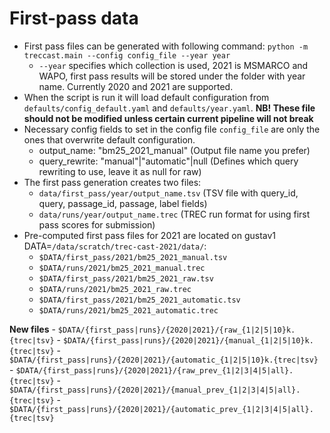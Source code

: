 # First-pass data

- First pass files can be generated with following command: `python -m treccast.main --config config_file --year year`
    - `--year` specifies which collection is used, 2021 is MSMARCO and WAPO, first pass results will be stored under the folder with year name. Currently 2020 and 2021 are supported.
- When the script is run it will load default configuration from `defaults/config_default.yaml` and `defaults/year.yaml`. **NB! These file should not be modified unless certain current pipeline will not break**
- Necessary config fields to set in the config file `config_file` are only the ones that overwrite default configuration.
    - output_name: "bm25_2021_manual" (Output file name you prefer)
    - query_rewrite: "manual"|"automatic"|null (Defines which query rewriting to use, leave it as null for raw)
- The first pass generation creates two files:
    - `data/first_pass/year/output_name.tsv` (TSV file with query_id, query, passage_id, passage, label fields)
    - `data/runs/year/output_name.trec` (TREC run format for using first pass scores for submission)
- Pre-computed first pass files for 2021 are located on gustav1 DATA=`/data/scratch/trec-cast-2021/data/`:
    - `$DATA/first_pass/2021/bm25_2021_manual.tsv`
    - `$DATA/runs/2021/bm25_2021_manual.trec`
    - `$DATA/first_pass/2021/bm25_2021_raw.tsv`
    - `$DATA/runs/2021/bm25_2021_raw.trec`
    - `$DATA/first_pass/2021/bm25_2021_automatic.tsv`
    - `$DATA/runs/2021/bm25_2021_automatic.trec`

**New files**
    - `$DATA/{first_pass|runs}/{2020|2021}/{raw_{1|2|5|10}k.{trec|tsv}`
    - `$DATA/{first_pass|runs}/{2020|2021}/{manual_{1|2|5|10}k.{trec|tsv}`
    - `$DATA/{first_pass|runs}/{2020|2021}/{automatic_{1|2|5|10}k.{trec|tsv}`
    - `$DATA/{first_pass|runs}/{2020|2021}/{raw_prev_{1|2|3|4|5|all}.{trec|tsv}`
    - `$DATA/{first_pass|runs}/{2020|2021}/{manual_prev_{1|2|3|4|5|all}.{trec|tsv}`
    - `$DATA/{first_pass|runs}/{2020|2021}/{automatic_prev_{1|2|3|4|5|all}.{trec|tsv}`
